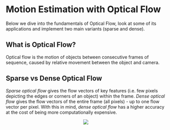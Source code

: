 # Motion Estimation with Optical Flow

Below we dive into the fundamentals of Optical Flow,
look at some of its applications and implement two
main variants (sparse and dense).

## What is Optical Flow?

Optical flow is the motion of objects between consecutive
frames of sequence, caused by relative movement between the
object and camera.

## Sparse vs Dense Optical Flow

*Sparse optical flow* gives the flow vectors of key features
(i.e. few pixels depicting the edges or corners of an object)
within the frame. *Dense optical flow* gives the flow vectors
of the entire frame (all pixels) - up to one flow vector per pixel.
With this in mind, *dense optical flow* has a higher accuracy at
the cost of being more computationally expensive. 

<p align="center">
  <img src="imgs/sparse-vs-dense.gif">
</p>